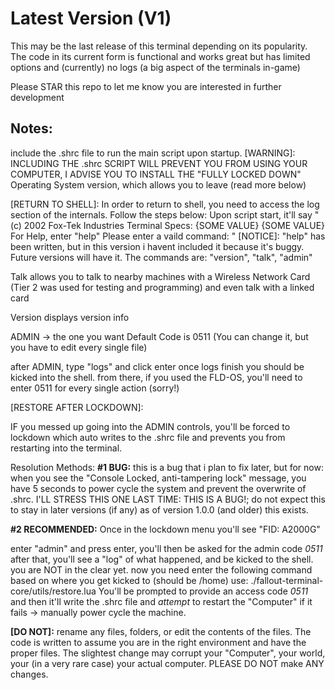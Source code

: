# Latest Version (V1)

This may be the last release of this terminal depending on its popularity. 
The code in its current form is functional and works great but has limited options and (currently) no logs (a big aspect of the terminals in-game)

Please STAR this repo to let me know you are interested in further development

## Notes:
include the .shrc file to run the main script upon startup. 
[WARNING]: INCLUDING THE .shrc SCRIPT WILL PREVENT YOU FROM USING YOUR COMPUTER, I ADVISE YOU TO INSTALL THE "FULLY LOCKED DOWN" Operating System version, which allows you to leave (read more below)

[RETURN TO SHELL]:
In order to return to shell, you need to access the log section of the internals.
Follow the steps below:
Upon script start, it'll say
"(c) 2002 Fox-Tek Industries
Terminal Specs:
{SOME VALUE}
{SOME VALUE}
For Help, enter "help"
Please enter a vaild command:
"
[NOTICE]: "help" has been written, but in this version i havent included it because it's buggy. Future versions will have it.
The commands are:
"version", "talk", "admin"

Talk allows you to talk to nearby machines with a Wireless Network Card (Tier 2 was used for testing and programming)
and even talk with a linked card 

Version displays version info

ADMIN -> the one you want
Default Code is 0511
(You can change it, but you have to edit every single file)

after ADMIN, type "logs" and click enter
once logs finish you should be kicked into the shell. 
from there, if you used the FLD-OS, you'll need to enter 0511 for every single action (sorry!)

[RESTORE AFTER LOCKDOWN]:

IF you messed up going into the ADMIN controls, you'll be forced to lockdown which auto writes to the .shrc file and prevents you from restarting into the terminal.

Resolution Methods:
**#1 BUG:** this is a bug that i plan to fix later, but for now: when you see the "Console Locked, anti-tampering lock" message, you have 5 seconds to power cycle the system and prevent the overwrite of .shrc. 
I'LL STRESS THIS ONE LAST TIME: THIS IS A BUG!; do not expect this to stay in later versions (if any) as of version 1.0.0 (and older) this exists.

**#2 RECOMMENDED:**
Once in the lockdown menu you'll see
"FID: A2000G"

enter "admin" and press enter, you'll then be asked for the admin code *0511*
after that, you'll see a "log" of what happened, and be kicked to the shell.
you are NOT in the clear yet.
now you need enter the following command based on where you get kicked to (should be /home)
use: ./fallout-terminal-core/utils/restore.lua
You'll be prompted to provide an access code *0511* and then it'll write the .shrc file and *attempt* to restart the "Computer"
if it fails -> manually power cycle the machine.

**[DO NOT]:**
rename any files, folders, or edit the contents of the files. The code is written to assume you are in the right environment and have the proper files. 
The slightest change may corrupt your "Computer", your world, your (in a very rare case) your actual computer. PLEASE DO NOT make ANY changes.
